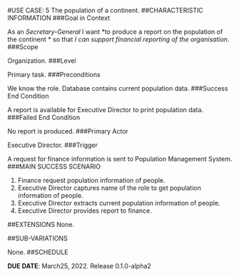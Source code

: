 #USE CASE: 5 The population of a continent.
##CHARACTERISTIC INFORMATION
###Goal in Context

As an *Secretary-General* I want *to produce a report on the population of the continent * so that *I can support financial reporting of the organisation.*
###Scope

Organization.
###Level

Primary task.
###Preconditions

We know the role. Database contains current population data.
###Success End Condition

A report is available for Executive Director to print population data.
###Failed End Condition

No report is produced.
###Primary Actor

Executive Director.
###Trigger

A request for finance information is sent to Population Management System.
###MAIN SUCCESS SCENARIO

1. Finance request population information of people.
2. Executive Director captures name of the role to get population information of people.
3. Executive Director extracts current population information of people.
4. Executive Director provides report to finance.

##EXTENSIONS
None.


##SUB-VARIATIONS

None.
##SCHEDULE

**DUE DATE**: March25, 2022. Release 0.1.0-alpha2